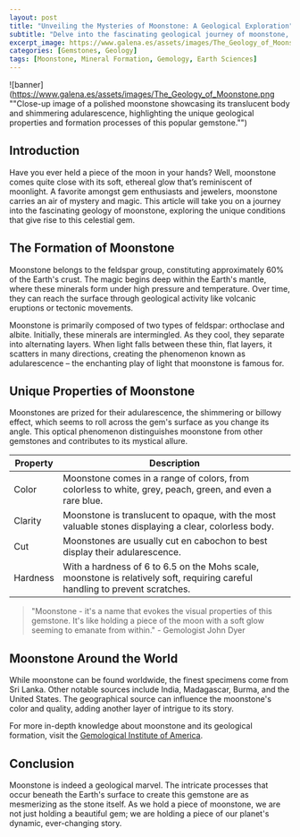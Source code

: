 ```yaml
---
layout: post
title: "Unveiling the Mysteries of Moonstone: A Geological Exploration"
subtitle: "Delve into the fascinating geological journey of moonstone, a gemstone adored for its ethereal glow."
excerpt_image: https://www.galena.es/assets/images/The_Geology_of_Moonstone.png
categories: [Gemstones, Geology]
tags: [Moonstone, Mineral Formation, Gemology, Earth Sciences]
---
```


![banner](https://www.galena.es/assets/images/The_Geology_of_Moonstone.png ""Close-up image of a polished moonstone showcasing its translucent body and shimmering adularescence, highlighting the unique geological properties and formation processes of this popular gemstone."")

## Introduction

Have you ever held a piece of the moon in your hands? Well, moonstone comes quite close with its soft, ethereal glow that’s reminiscent of moonlight. A favorite amongst gem enthusiasts and jewelers, moonstone carries an air of mystery and magic. This article will take you on a journey into the fascinating geology of moonstone, exploring the unique conditions that give rise to this celestial gem.

## The Formation of Moonstone

Moonstone belongs to the feldspar group, constituting approximately 60% of the Earth's crust. The magic begins deep within the Earth's mantle, where these minerals form under high pressure and temperature. Over time, they can reach the surface through geological activity like volcanic eruptions or tectonic movements.

Moonstone is primarily composed of two types of feldspar: orthoclase and albite. Initially, these minerals are intermingled. As they cool, they separate into alternating layers. When light falls between these thin, flat layers, it scatters in many directions, creating the phenomenon known as adularescence – the enchanting play of light that moonstone is famous for.

## Unique Properties of Moonstone

Moonstones are prized for their adularescence, the shimmering or billowy effect, which seems to roll across the gem's surface as you change its angle. This optical phenomenon distinguishes moonstone from other gemstones and contributes to its mystical allure.

| Property | Description |
| ---------| ----------- |
| Color | Moonstone comes in a range of colors, from colorless to white, grey, peach, green, and even a rare blue. |
| Clarity | Moonstone is translucent to opaque, with the most valuable stones displaying a clear, colorless body. |
| Cut | Moonstones are usually cut en cabochon to best display their adularescence. |
| Hardness | With a hardness of 6 to 6.5 on the Mohs scale, moonstone is relatively soft, requiring careful handling to prevent scratches. |

> "Moonstone - it's a name that evokes the visual properties of this gemstone. It's like holding a piece of the moon with a soft glow seeming to emanate from within." - Gemologist John Dyer

## Moonstone Around the World

While moonstone can be found worldwide, the finest specimens come from Sri Lanka. Other notable sources include India, Madagascar, Burma, and the United States. The geographical source can influence the moonstone's color and quality, adding another layer of intrigue to its story.

For more in-depth knowledge about moonstone and its geological formation, visit the [Gemological Institute of America](https://www.gia.edu/moonstone-description).

## Conclusion

Moonstone is indeed a geological marvel. The intricate processes that occur beneath the Earth's surface to create this gemstone are as mesmerizing as the stone itself. As we hold a piece of moonstone, we are not just holding a beautiful gem; we are holding a piece of our planet's dynamic, ever-changing story.